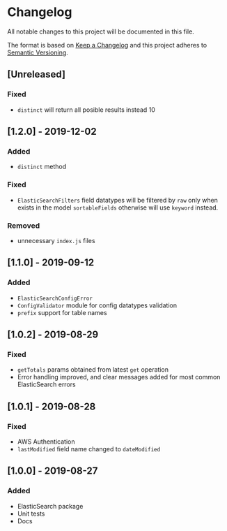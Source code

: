 # Changelog

All notable changes to this project will be documented in this file.

The format is based on [Keep a Changelog](http://keepachangelog.com/en/1.0.0/)
and this project adheres to [Semantic Versioning](http://semver.org/spec/v2.0.0.html).

## [Unreleased]
### Fixed
- `distinct` will return all posible results instead 10

## [1.2.0] - 2019-12-02
### Added
- `distinct` method

### Fixed
- `ElasticSearchFilters` field datatypes will be filtered by `raw` only when exists in the model `sortableFields` otherwise will use `keyword` instead.

### Removed
- unnecessary `index.js` files

## [1.1.0] - 2019-09-12
### Added
- `ElasticSearchConfigError`
- `ConfigValidator` module for config datatypes validation
- `prefix` support for table names

## [1.0.2] - 2019-08-29
### Fixed
- `getTotals` params obtained from latest `get` operation
- Error handling improved, and clear messages added for most common ElasticSearch errors

## [1.0.1] - 2019-08-28
### Fixed
- AWS Authentication
- `lastModified` field name changed to `dateModified`

## [1.0.0] - 2019-08-27
### Added
- ElasticSearch package
- Unit tests
- Docs